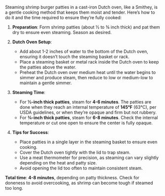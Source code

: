 Steaming shrimp burger patties in a cast-iron Dutch oven, like a Smithey, is a gentle cooking method that keeps them moist and tender. Here’s how to do it and the time required to ensure they’re fully cooked:

1. **Preparation**: Form shrimp patties (about ½ to ¾ inch thick) and pat them dry to ensure even steaming. Season as desired.

2. **Dutch Oven Setup**:
   - Add about 1-2 inches of water to the bottom of the Dutch oven, ensuring it doesn’t touch the steaming basket or rack.
   - Place a steaming basket or metal rack inside the Dutch oven to keep the patties above the water.
   - Preheat the Dutch oven over medium heat until the water begins to simmer and produce steam, then reduce to low or medium-low to maintain a gentle simmer.

3. **Steaming Time**:
   - For **½-inch thick patties**, steam for **4-6 minutes**. The patties are done when they reach an internal temperature of **145°F** (63°C), per USDA guidelines, or when they’re opaque and firm but not rubbery.
   - For **¾-inch thick patties**, steam for **6-8 minutes**. Check the internal temperature or cut one open to ensure the center is fully opaque.

4. **Tips for Success**:
   - Place patties in a single layer in the steaming basket to ensure even cooking.
   - Cover the Dutch oven tightly with the lid to trap steam.
   - Use a meat thermometer for precision, as steaming can vary slightly depending on the heat and patty size.
   - Avoid opening the lid too often to maintain consistent steam.

**Total time**: **4-8 minutes**, depending on patty thickness. Check for doneness to avoid overcooking, as shrimp can become tough if steamed too long.
